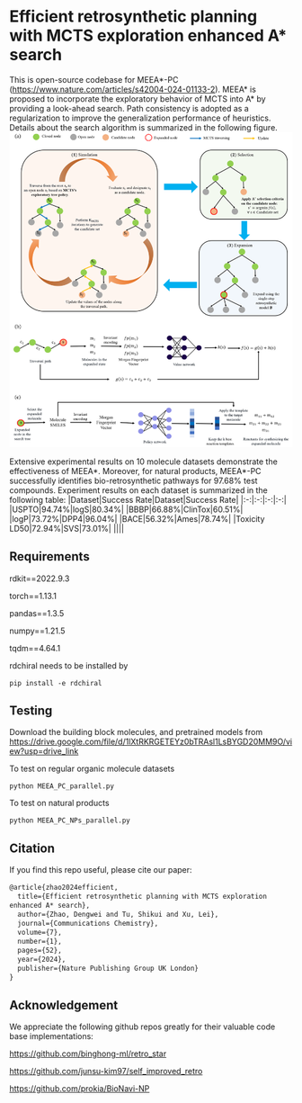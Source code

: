 # Efficient retrosynthetic planning with MCTS exploration enhanced A* search

This is open-source codebase for MEEA*-PC (https://www.nature.com/articles/s42004-024-01133-2). MEEA* is proposed to incorporate the exploratory behavior of MCTS into A* by providing a look-ahead search. Path consistency is adopted as a regularization to improve the generalization performance of heuristics. Details about the search algorithm is summarized in the following figure.
<img src="./figs/MEEA.png" alt="graph_3_1_1=100x20" style="zoom:80%;" />

Extensive experimental results on $10$ molecule datasets demonstrate the effectiveness of MEEA*. Moreover, for natural products, MEEA*-PC successfully identifies bio-retrosynthetic pathways for $97.68\%$ test compounds. Experiment results on each dataset is summarized in the following table:
|Dataset|Success Rate|Dataset|Success Rate|
|:-:|:-:|:-:|:-:|
|USPTO|$94.74\%$|logS|$80.34\%$|
|BBBP|$66.88\%$|ClinTox|$60.51\%$|
|logP|$73.72\%$|DPP4|$96.04\%$|
|BACE|$56.32\%$|Ames|$78.74\%$|
|Toxicity LD50|$72.94\%$|SVS|$73.01\%$|
||||
## Requirements
rdkit==2022.9.3 

torch==1.13.1 

pandas==1.3.5

numpy==1.21.5

tqdm==4.64.1

rdchiral needs to be installed by
```
pip install -e rdchiral
```

## Testing
Download the building block molecules, and pretrained models from
<https://drive.google.com/file/d/1lXtRKRGETEYz0bTRAsl1LsBYGD20MM9O/view?usp=drive_link>

To test on regular organic molecule datasets
```
python MEEA_PC_parallel.py
```
To test on natural products
```
python MEEA_PC_NPs_parallel.py
```
## Citation
If you find this repo useful, please cite our paper:
```
@article{zhao2024efficient,
  title={Efficient retrosynthetic planning with MCTS exploration enhanced A* search},
  author={Zhao, Dengwei and Tu, Shikui and Xu, Lei},
  journal={Communications Chemistry},
  volume={7},
  number={1},
  pages={52},
  year={2024},
  publisher={Nature Publishing Group UK London}
}
```
## Acknowledgement

We appreciate the following github repos greatly for their valuable code base implementations:

<https://github.com/binghong-ml/retro_star>

<https://github.com/junsu-kim97/self_improved_retro>

<https://github.com/prokia/BioNavi-NP>

